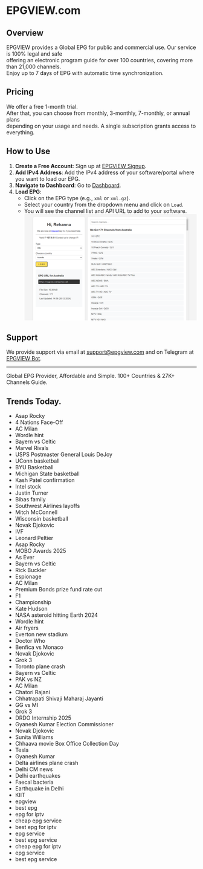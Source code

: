 # EPGVIEW.com



## Overview
EPGVIEW provides a Global EPG for public and commercial use. Our service is 100% legal and safe\
offering an electronic program guide for over 100 countries, covering more than 21,000 channels.\
Enjoy up to 7 days of EPG with automatic time synchronization.

## Pricing
We offer a free 1-month trial. \
After that, you can choose from monthly, 3-monthly, 7-monthly, or annual plans \
depending on your usage and needs. A single subscription grants access to everything.

## How to Use
1. **Create a Free Account**: Sign up at [EPGVIEW Signup](https://epgview.com/signup.php).
2. **Add IPv4 Address**: Add the IPv4 address of your software/portal where you want to load our EPG.
3. **Navigate to Dashboard**: Go to [Dashboard](https://epgview.com/dashboard.php).
4. **Load EPG**:
   - Click on the EPG type (e.g., `xml` or `xml.gz`).
   - Select your country from the dropdown menu and click on `Load`.
   - You will see the channel list and API URL to add to your software.
![EPGVIEW](img/dashboard.png)
## Support
We provide support via email at [support@epgview.com](mailto:support@epgview.com) and on Telegram at [EPGVIEW Bot](https://t.me/epgview_bot).

---

Global EPG Provider, Affordable and Simple. 100+ Countries & 27K+ Channels Guide.

## Trends Today.

- Asap Rocky
- 4 Nations Face-Off
- AC Milan
- Wordle hint
- Bayern vs Celtic
- Marvel Rivals
- USPS Postmaster General Louis DeJoy
- UConn basketball
- BYU Basketball
- Michigan State basketball
- Kash Patel confirmation
- Intel stock
- Justin Turner
- Bibas family
- Southwest Airlines layoffs
- Mitch McConnell
- Wisconsin basketball
- Novak Djokovic
- IVF
- Leonard Peltier
- Asap Rocky
- MOBO Awards 2025
- As Ever
- Bayern vs Celtic
- Rick Buckler
- Espionage
- AC Milan
- Premium Bonds prize fund rate cut
- F1
- Championship
- Kate Hudson
- NASA asteroid hitting Earth 2024
- Wordle hint
- Air fryers
- Everton new stadium
- Doctor Who
- Benfica vs Monaco
- Novak Djokovic
- Grok 3
- Toronto plane crash
- Bayern vs Celtic
- PAK vs NZ
- AC Milan
- Chatori Rajani
- Chhatrapati Shivaji Maharaj Jayanti
- GG vs MI
- Grok 3
- DRDO Internship 2025
- Gyanesh Kumar Election Commissioner
- Novak Djokovic
- Sunita Williams
- Chhaava movie Box Office Collection Day
- Tesla
- Gyanesh Kumar
- Delta airlines plane crash
- Delhi CM news
- Delhi earthquakes
- Faecal bacteria
- Earthquake in Delhi
- KIIT
- epgview
- best epg
- epg for iptv
- cheap epg service
- best epg for iptv
- epg service
- best epg service
- cheap epg for iptv
- epg service
- best epg service

